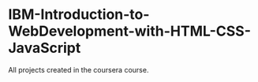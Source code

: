 # IBM-Introduction-to-WebDevelopment-with-HTML-CSS-JavaScript
All projects created in the coursera course.
